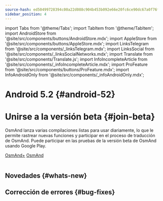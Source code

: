 ```yaml
---
source-hash: ed50499728394c00a22d088c904b453b092e66e20fc6ce90dc67a0f76f4c2bce
sidebar_position: 4
---
```

import Tabs from '@theme/Tabs';
import TabItem from '@theme/TabItem';
import AndroidStore from '@site/src/components/buttons/AndroidStore.mdx';
import AppleStore from '@site/src/components/buttons/AppleStore.mdx';
import LinksTelegram from '@site/src/components/_linksTelegram.mdx';
import LinksSocial from '@site/src/components/_linksSocialNetworks.mdx';
import Translate from '@site/src/components/Translate.js';
import InfoIncompleteArticle from '@site/src/components/_infoIncompleteArticle.mdx';
import ProFeature from '@site/src/components/buttons/ProFeature.mdx';
import InfoAndroidOnly from '@site/src/components/_infoAndroidOnly.mdx';  



# Android 5.2 {#android-52}



# Unirse a la versión beta {#join-beta}

OsmAnd lanza varias compilaciones listas para usar diariamente, lo que le permite rastrear nuevas funciones y participar en el proceso de traducción de OsmAnd. Puede participar en las pruebas de la versión beta de OsmAnd usando Google Play.

<div class="button-row">
  <a class="button button--active" href="https://play.google.com/apps/testing/net.osmand.plus">OsmAnd+</a>
  <a class="button button--active" href="https://play.google.com/apps/testing/net.osmand">OsmAnd</a>
</div>  

<br/>


## Novedades {#whats-new}




## Corrección de errores {#bug-fixes}